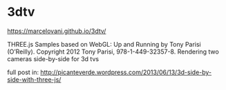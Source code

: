 3dtv
====

https://marcelovani.github.io/3dtv/


THREE.js Samples based on WebGL: Up and Running by Tony Parisi (O’Reilly). Copyright 2012 Tony Parisi, 978-1-449-32357-8.
Rendering two cameras side-by-side for 3d tvs

full post in:
http://picanteverde.wordpress.com/2013/06/13/3d-side-by-side-with-three-js/
